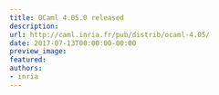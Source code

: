 ```yaml
---
title: OCaml 4.05.0 released
description:
url: http://caml.inria.fr/pub/distrib/ocaml-4.05/
date: 2017-07-13T00:00:00-00:00
preview_image:
featured:
authors:
- inria
---
```



